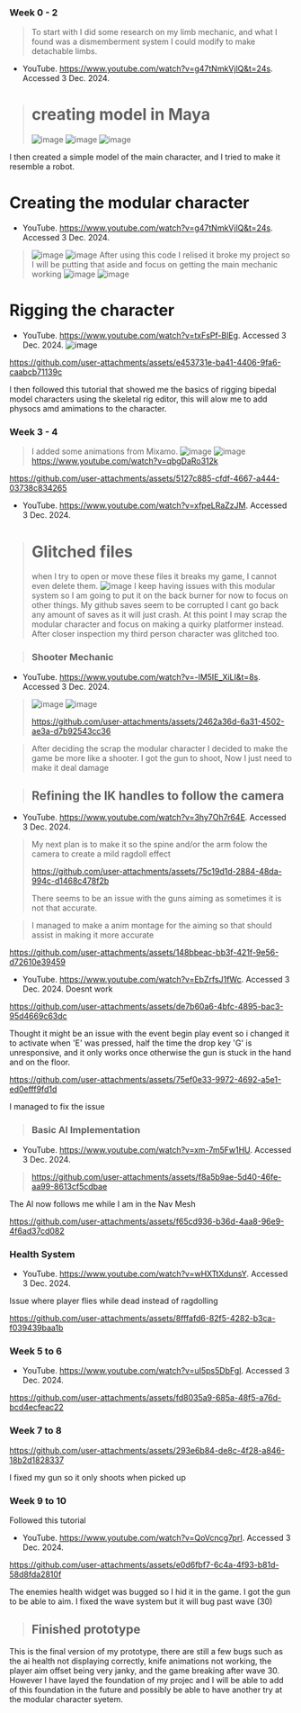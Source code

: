### Week 0 - 2
> To start with I did some research on my limb mechanic, and what I found was a dismemberment system I could modify to make detachable limbs. 
- YouTube. https://www.youtube.com/watch?v=g47tNmkVjlQ&t=24s. Accessed 3 Dec. 2024.

> # creating model in Maya
> ![image](https://github.com/user-attachments/assets/222f41dc-69d2-47ef-be7d-25dfd8efda73)
![image](https://github.com/user-attachments/assets/ab779f1d-27fe-40a2-8040-4fdeee6c0635)
![image](https://github.com/user-attachments/assets/80272e56-099b-4c4a-90f3-524068e2050d)

I then created a simple model of the main character, and I tried to make it resemble a robot.

# Creating the modular character
- YouTube. https://www.youtube.com/watch?v=g47tNmkVjlQ&t=24s. Accessed 3 Dec. 2024.

> ![image](https://github.com/user-attachments/assets/ecb826b9-ca7c-480a-bd6e-a5cc14161d42)
![image](https://github.com/user-attachments/assets/ede6aba1-b19f-4092-9dd1-c490dd7e70ef)
After using this code I relised it broke my project so I will be putting that aside and focus on getting the main mechanic working
> ![image](https://github.com/user-attachments/assets/ce7003c5-7052-4820-995d-458d69e60f3b)
![image](https://github.com/user-attachments/assets/07d18dc4-16f4-467d-aef2-0df9711cba98)

# Rigging the character
- YouTube. https://www.youtube.com/watch?v=txFsPf-BlEg. Accessed 3 Dec. 2024.
![image](https://github.com/user-attachments/assets/ea432f04-0668-4ac9-bedf-bc7e36472f2d)
> 
https://github.com/user-attachments/assets/e453731e-ba41-4406-9fa6-caabcb71139c

I then followed this tutorial that showed me the basics of rigging bipedal model characters using the skeletal rig editor, this will alow me to add physocs amd amimations to the character.

### Week 3 - 4
> I added some animations from Mixamo.
> ![image](https://github.com/user-attachments/assets/d5a14f3b-69cb-4b4a-8dc5-e68e32742e12)
>![image](https://github.com/user-attachments/assets/af28787c-3498-4006-bfbc-a3349d794400)
https://www.youtube.com/watch?v=qbgDaRo312k
> 
https://github.com/user-attachments/assets/5127c885-cfdf-4667-a444-03738c834265

- YouTube. https://www.youtube.com/watch?v=xfpeLRaZzJM. Accessed 3 Dec. 2024.
> # Glitched files
> when I try to open or move these files it breaks my game, I cannot even delete them.
> ![image](https://github.com/user-attachments/assets/d8d39b0f-169a-4155-acab-d0ab0ab4deb0)
I keep having issues with this modular system so I am going to put it on the back burner for now to focus on other things.
> My github saves seem to be corrupted I cant go back any amount of saves as it will just crash. At this point I may scrap the modular character and focus on making a quirky platformer instead.
> After closer inspection my third person character was glitched too.

>### Shooter Mechanic
- YouTube. https://www.youtube.com/watch?v=-IM5IE_XiLI&t=8s. Accessed 3 Dec. 2024.
>![image](https://github.com/user-attachments/assets/76da4d3c-5951-41e0-bc46-ae725ae0df3d)
![image](https://github.com/user-attachments/assets/11ab56c2-2e45-423f-b484-d9f5fcb6ec8c)
>
>https://github.com/user-attachments/assets/2462a36d-6a31-4502-ae3a-d7b92543cc36

> After deciding the scrap the modular character I decided to make the game be more like a shooter.
> I got the gun to shoot, Now I just need to make it deal damage



>## Refining the IK handles to follow the camera
- YouTube. https://www.youtube.com/watch?v=3hy7Oh7r64E. Accessed 3 Dec. 2024.
>My next plan is to make it so the spine and/or the arm folow the camera to create a mild ragdoll effect
>
>https://github.com/user-attachments/assets/75c19d1d-2884-48da-994c-d1468c478f2b
>
>There seems to be an issue with the guns aiming as sometimes it is not that accurate.

> I managed to make a anim montage for the aiming so that should assist in making it more accurate
> 
https://github.com/user-attachments/assets/148bbeac-bb3f-421f-9e56-d72610e39459

- YouTube. https://www.youtube.com/watch?v=EbZrfsJ1fWc. Accessed 3 Dec. 2024.
Doesnt work

https://github.com/user-attachments/assets/de7b60a6-4bfc-4895-bac3-95d4669c63dc

Thought it might be an issue with the event begin play event so i changed it to activate when 'E' was pressed, half the time the drop key 'G' is unresponsive, and it only works once otherwise the gun is stuck in the hand and on the floor.

https://github.com/user-attachments/assets/75ef0e33-9972-4692-a5e1-ed0efff9fd1d

I managed to fix the issue

>### Basic AI Implementation

- YouTube. https://www.youtube.com/watch?v=xm-7m5Fw1HU. Accessed 3 Dec. 2024.

>https://github.com/user-attachments/assets/f8a5b9ae-5d40-46fe-aa99-8613cf5cdbae

The AI now follows me while I am in the Nav Mesh

https://github.com/user-attachments/assets/f65cd936-b36d-4aa8-96e9-4f6ad37cd082

### Health System
- YouTube. https://www.youtube.com/watch?v=wHXTtXdunsY. Accessed 3 Dec. 2024.

Issue where player flies while dead instead of ragdolling

https://github.com/user-attachments/assets/8fffafd6-82f5-4282-b3ca-f039439baa1b

### Week 5 to 6

- YouTube. https://www.youtube.com/watch?v=uI5ps5DbFgI. Accessed 3 Dec. 2024.

https://github.com/user-attachments/assets/fd8035a9-685a-48f5-a76d-bcd4ecfeac22

### Week 7 to 8

https://github.com/user-attachments/assets/293e6b84-de8c-4f28-a846-18b2d1828337

I fixed my gun so it only shoots when picked up

### Week 9 to 10

Followed this tutorial 
- YouTube. https://www.youtube.com/watch?v=QoVcncg7prI. Accessed 3 Dec. 2024.

https://github.com/user-attachments/assets/e0d6fbf7-6c4a-4f93-b81d-58d8fda2810f

The enemies health widget was bugged so I hid it in the game.
I got the gun to be able to aim. I fixed the wave system but it will bug past wave (30)

> ## Finished prototype

This is the final version of my prototype, there are still a few bugs such as the ai health not displaying correctly, knife animations not working, the player aim offset being very janky, and the game breaking after wave 30. However I have layed the foundation of my projec and I will be able to add of this foundation in the future and possibly be able to have another try at the modular character syetem.




